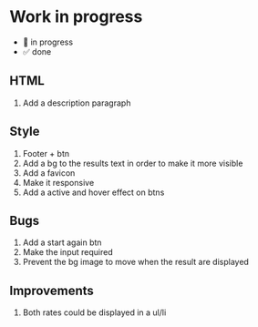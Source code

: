 # Work in progress

- 🚀  in progress
- ✅  done

## HTML  

1. Add a description paragraph  

## Style  

1. Footer + btn
2. Add a bg to the results text in order to make it more visible  
3. Add a favicon  
4. Make it responsive  
5. Add a active and hover effect on btns  

## Bugs  

1. Add a start again btn  
2. Make the input required  
3. Prevent the bg image to move when the result are displayed  

## Improvements  

1. Both rates could be displayed in a ul/li  
